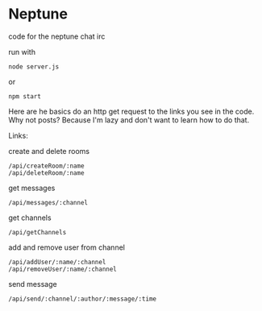 # Neptune
code for the neptune chat irc

run with 
```
node server.js
```
or 
```
npm start
```
Here are he basics
do an http get request to the links you see in the code. Why not posts? Because I'm lazy and don't want to learn how to do that.

Links:

create and delete rooms
```
/api/createRoom/:name
/api/deleteRoom/:name
```

get messages
```
/api/messages/:channel
```

get channels
```
/api/getChannels
```

add and remove user from channel
```
/api/addUser/:name/:channel
/api/removeUser/:name/:channel
```

send message
```
/api/send/:channel/:author/:message/:time
```
